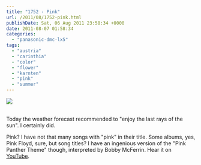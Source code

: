 ```yaml
---
title: "1752 - Pink"
url: /2011/08/1752-pink.html
publishDate: Sat, 06 Aug 2011 23:58:34 +0000
date: 2011-08-07 01:58:34
categories: 
  - "panasonic-dmc-lx5"
tags: 
  - "austria"
  - "carinthia"
  - "color"
  - "flower"
  - "karnten"
  - "pink"
  - "summer"
---
```

<div class="container">
<div class="center"><a target="_blank" href="https://d25zfm9zpd7gm5.cloudfront.net/1200x1200/2011/20110806_190947_ps.jpg"><img src="https://d25zfm9zpd7gm5.cloudfront.net/0600x0600/2011/20110806_190947_ps.jpg" /></a></div>
</div>
<br />

Today the weather forecast recommended to "enjoy the last rays of the sun". I certainly did.

 Pink? I have not that many songs with "pink" in their title. Some albums, yes, Pink Floyd, sure, but song titles? I have an ingenious version of the "Pink Panther Theme" though, interpreted by Bobby McFerrin. Hear it on <a href="http://www.youtube.com/watch?v=gGclw7O9KeM&feature=related" target="_blank">YouTube</a>.
